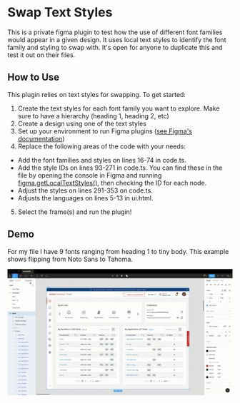 # Swap Text Styles
This is a private figma plugin to test how the use of different font families would appear in a given design. It uses local text styles to identify the font family and styling to swap with. It's open for anyone to duplicate this and test it out on their files.

## How to Use
This plugin relies on text styles for swapping. To get started:

1. Create the text styles for each font family you want to explore. Make sure to have a hierarchy (heading 1, heading 2, etc)
2. Create a design using one of the text styles
3. Set up your environment to run Figma plugins ([see Figma's documentation](https://www.figma.com/plugin-docs/setup/))
4. Replace the following areas of the code with your needs:
  * Add the font families and styles on lines 16-74 in code.ts.
  * Add the style IDs on lines 93-271 in code.ts. You can find these in the file by opening the console in Figma and running [figma.getLocalTextStyles()](https://www.figma.com/plugin-docs/api/figma/#getlocaltextstyles), then checking the ID for each node.
  * Adjust the styles on lines 291-353 on code.ts.
  * Adjusts the languages on lines 5-13 in ui.html.
 5. Select the frame(s) and run the plugin!
 
 ## Demo
 For my file I have 9 fonts ranging from heading 1 to tiny body. This example shows flipping from Noto Sans to Tahoma.
 
 ![GIF of using the plugin](https://github.com/shantsis/swap-text-styles/blob/master/demo.gif)

